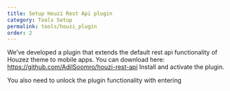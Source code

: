 ```yaml
---
title: Setup Houzi Rest Api plugin
category: Tools Setup
permalink: tools/houzi_plugin
order: 2
---
```


We’ve developed a plugin that extends the default rest api functionality of Houzez theme to mobile apps.
You can download here: https://github.com/AdilSoomro/houzi-rest-api
Install and activate the plugin.

You also need to unlock the plugin functionality with entering 
